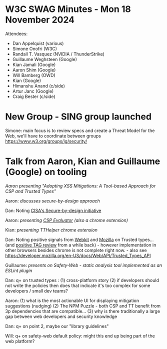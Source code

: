 # W3C SWAG Minutes - Mon 18 November 2024

Attendees:

- Dan Appelquist (various)
- Simone Onofri (W3C)
- Randall T. Vasquez (NVIDIA / ThunderStrike)
- Guillaume Weghsteen (Google)
- Kian Jamali (Google)
- Aaron Shim (Google)
- Will Bamberg (OWD)
- Kian (Google)
- Himanshu Anand (c/side)
- Artur Janc (Google)
- Craig Bester (c/side)

# New Group - SING group launched

Simone: main focus is to review specs and create a Threat Model for the Web, we'll have to coordinate between groups https://www.w3.org/groups/ig/security/

# Talk from Aaron, Kian and Guillaume (Google) on tooling

*Aaron presenting "Adopting XSS Mitigations: A Tool-based Approach for CSP and Trusted Types"*

Aaron: *discusses secure-by-design approach*

Dan: Noting [CISA's Secure-by-design initiative](https://www.cisa.gov/securebydesign) 

Aaron: *presenting [CSP Evaluator](csp-evaluator.wighgoogle.com) (also a chrome extension)*

Kian: *presenting TTHelper chrome extension*

Dan: Noting positive signals from [Webkit](https://github.com/WebKit/standards-positions/issues/186) and [Mozilla](https://github.com/w3ctag/design-reviews/issues/198) on Trusted types... (and [positive TAG review](https://github.com/w3ctag/design-reviews/issues/198) from a while back) - however implementation in other browsers besides chrome is not complete right now. - also see https://developer.mozilla.org/en-US/docs/Web/API/Trusted_Types_API

Guillaume: *presents on Safety-Web - static analysis tool implemented as an ESLint plugin*

Dan: q+ on trusted types : (1) cross-platform story (2) if developers should not write the policies then does that indicate it's too complex for some developers / small dev teams?

Aaron: (1) what is the most actionable UI for displaying mitigation suggestions (nudging) (2) The NPM Puzzle - both CSP and TT benefit from 3p dependencies that are compatible...  (3) why is there traditionally a large gap between web developers and security knowledge

Dan: q+ on point 2, maybe our "library guidelines"

Will: q+ on safety-web default policy: might this end up being part of the web platform? 
